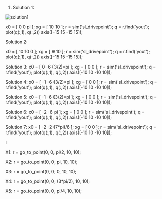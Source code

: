 1. Solution 1:

![solution1](https://github.com/jmorton/academic/blob/master/cs485/hw2/problem-1/s1.jpg)

x0 = [  0  0 pi ];
xg = [ 10 10    ];
r  = sim('sl_drivepoint');
q  = r.find('yout');
plot(q(:,1), q(:,2))
axis([-15 15 -15 15]);

Solution 2:

x0 = [ 10 10 0 ];
xg = [  9 10 ];
r  = sim('sl_drivepoint');
q  = r.find('yout');
plot(q(:,1), q(:,2))
axis([-15 15 -15 15]);

Solution 3:
x0 = [  0 -6 (3/2)*pi ];
xg = [  0   0 ];
r  = sim('sl_drivepoint');
q  = r.find('yout');
plot(q(:,1), q(:,2))
axis([-10 10 -10 10]);

Solution 4:
x0 = [  -1 -6 (3/2)*pi ];
xg = [  0   0 ];
r  = sim('sl_drivepoint');
q  = r.find('yout');
plot(q(:,1), q(:,2))
axis([-10 10 -10 10]);

Solution 5:
x0 = [  -1 -6 (3/2)*pi ];
xg = [  0   0 ];
r  = sim('sl_drivepoint');
q  = r.find('yout');
plot(q(:,1), q(:,2))
axis([-10 10 -10 10]);

Solution 6:
x0 = [  -2 -6 pi ];
xg = [  0   0 ];
r  = sim('sl_drivepoint');
q  = r.find('yout');
plot(q(:,1), q(:,2))
axis([-10 10 -10 10]);

Solution 7:
x0 = [  -2 -2 (7*pi)/6 ];
xg = [  0   0 ];
r  = sim('sl_drivepoint');
q  = r.find('yout');
plot(q(:,1), q(:,2))
axis([-10 10 -10 10]);

I 

X1:
r = go_to_point(0, 0, pi/2, 10, 10);

X2:
r = go_to_point(0, 0, pi, 10, 10);

X3:
r = go_to_point(0, 0, 0, 10, 10);

X4:
r = go_to_point(0, 0, (3*pi/2), 10, 10);

X5:
r = go_to_point(0, 0, pi/4, 10, 10);
